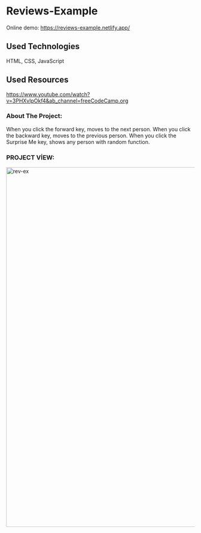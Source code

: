 # Reviews-Example

Online demo:
https://reviews-example.netlify.app/

## Used Technologies
HTML, CSS, JavaScript

## Used Resources
https://www.youtube.com/watch?v=3PHXvlpOkf4&ab_channel=freeCodeCamp.org

### About The Project:
When you click the forward key, moves to the next person. 
When you click the backward key, moves to the previous person.
When you click the Surprise Me key, shows any person with random function.

### PROJECT VİEW:

<img width="960" alt="rev-ex" src="https://user-images.githubusercontent.com/63058707/132128246-78e6ff17-2dec-4932-ba4f-8c917394644a.png">
